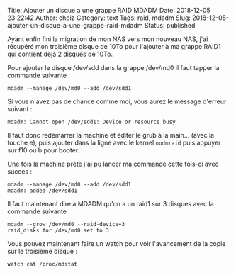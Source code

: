 Title: Ajouter un disque a une grappe RAID MDADM
Date: 2018-12-05 23:22:42
Author: choiz
Category: text
Tags: raid, mdadm
Slug: 2018-12-05-ajouter-un-disque-a-une-grappe-raid-mdadm
Status: published

Ayant enfin fini la migration de mon NAS vers mon nouveau NAS, j'ai récupéré mon troisième disque de 10To pour l'ajouter à ma grappe RAID1 qui contient déjà 2 disques de 10To.

Pour ajouter le disque /dev/sdd dans la grappe /dev/md0 il faut tapper la commande suivante :

```
mdadm --manage /dev/md0 --add /dev/sdd1
```

Si vous n'avez pas de chance comme moi, vous aurez le message d'erreur suivant :

```
mdadm: Cannot open /dev/sdd1: Device or resource busy
```

Il faut donc redémarrer la machine et éditer le grub à la main… (avec la touche e), puis ajouter dans la ligne avec le kernel `nodmraid` puis appuyer sur f10 ou b pour booter.

Une fois la machine prête j'ai pu lancer ma commande cette fois-ci avec succès :

```
mdadm --manage /dev/md0 --add /dev/sdd1
mdadm: added /dev/sdd1
```

Il faut maintenant dire à MDADM qu'on a un raid1 sur 3 disques avec la commande suivante :

```
mdadm --grow /dev/md0 --raid-device=3
raid_disks for /dev/md0 set to 3
```

Vous pouvez maintenant faire un watch pour voir l'avancement de la copie sur le troisième disque :

```
watch cat /proc/mdstat
```
